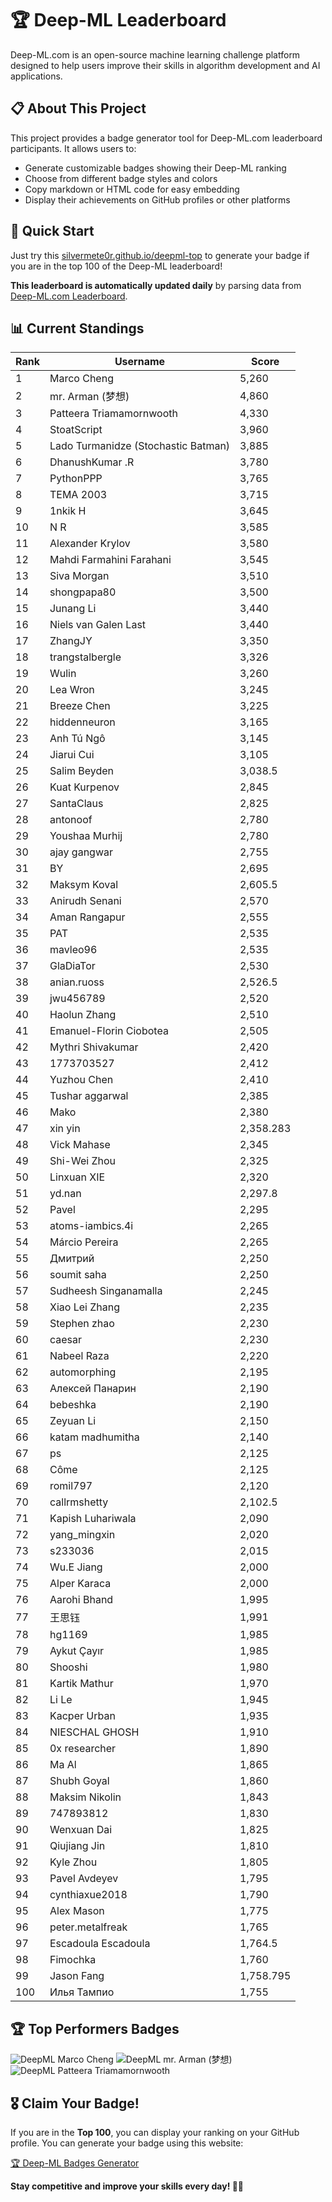 # 🏆 Deep-ML Leaderboard

Deep-ML.com is an open-source machine learning challenge platform designed to help users improve their skills in algorithm development and AI applications.  

## 📋 About This Project

This project provides a badge generator tool for Deep-ML.com leaderboard participants. It allows users to:
- Generate customizable badges showing their Deep-ML ranking
- Choose from different badge styles and colors
- Copy markdown or HTML code for easy embedding
- Display their achievements on GitHub profiles or other platforms

## 🚀 Quick Start

Just try this [silvermete0r.github.io/deepml-top](https://silvermete0r.github.io/deepml-top) to generate your badge if you are in the top 100 of the Deep-ML leaderboard!

**This leaderboard is automatically updated daily** by parsing data from [Deep-ML.com Leaderboard](https://www.deep-ml.com/leaderboard).  

## 📊 Current Standings  

<!-- LEADERBOARD_START -->
| Rank | Username | Score |
|------|---------|-------|
| 1 | Marco Cheng | 5,260 |
| 2 | mr. Arman (梦想) | 4,860 |
| 3 | Patteera Triamamornwooth | 4,330 |
| 4 | StoatScript | 3,960 |
| 5 | Lado Turmanidze (Stochastic Batman) | 3,885 |
| 6 | DhanushKumar .R | 3,780 |
| 7 | PythonPPP | 3,765 |
| 8 | ТЕМА 2003 | 3,715 |
| 9 | 1nkik H | 3,645 |
| 10 | N R | 3,585 |
| 11 | Alexander Krylov | 3,580 |
| 12 | Mahdi Farmahini Farahani | 3,545 |
| 13 | Siva Morgan | 3,510 |
| 14 | shongpapa80 | 3,500 |
| 15 | Junang Li | 3,440 |
| 16 | Niels van Galen Last | 3,440 |
| 17 | ZhangJY | 3,350 |
| 18 | trangstalbergle | 3,326 |
| 19 | Wulin | 3,260 |
| 20 | Lea Wron | 3,245 |
| 21 | Breeze Chen | 3,225 |
| 22 | hiddenneuron | 3,165 |
| 23 | Anh Tú Ngô | 3,145 |
| 24 | Jiarui Cui | 3,105 |
| 25 | Salim Beyden | 3,038.5 |
| 26 | Kuat Kurpenov | 2,845 |
| 27 | SantaClaus | 2,825 |
| 28 | antonoof | 2,780 |
| 29 | Youshaa Murhij | 2,780 |
| 30 | ajay gangwar | 2,755 |
| 31 | BY | 2,695 |
| 32 | Maksym Koval | 2,605.5 |
| 33 | Anirudh Senani | 2,570 |
| 34 | Aman Rangapur | 2,555 |
| 35 | PAT | 2,535 |
| 36 | mavleo96 | 2,535 |
| 37 | GlaDiaTor | 2,530 |
| 38 | anian.ruoss | 2,526.5 |
| 39 | jwu456789 | 2,520 |
| 40 | Haolun Zhang | 2,510 |
| 41 | Emanuel-Florin Ciobotea | 2,505 |
| 42 | Mythri Shivakumar | 2,420 |
| 43 | 1773703527 | 2,412 |
| 44 | Yuzhou Chen | 2,410 |
| 45 | Tushar aggarwal | 2,385 |
| 46 | Mako | 2,380 |
| 47 | xin yin | 2,358.283 |
| 48 | Vick Mahase | 2,345 |
| 49 | Shi-Wei Zhou | 2,325 |
| 50 | Linxuan XIE | 2,320 |
| 51 | yd.nan | 2,297.8 |
| 52 | Pavel | 2,295 |
| 53 | atoms-iambics.4i | 2,265 |
| 54 | Márcio Pereira | 2,265 |
| 55 | Дмитрий | 2,250 |
| 56 | soumit saha | 2,250 |
| 57 | Sudheesh Singanamalla | 2,245 |
| 58 | Xiao Lei Zhang | 2,235 |
| 59 | Stephen zhao | 2,230 |
| 60 | caesar | 2,230 |
| 61 | Nabeel Raza | 2,220 |
| 62 | automorphing | 2,195 |
| 63 | Алексей Панарин | 2,190 |
| 64 | bebeshka | 2,190 |
| 65 | Zeyuan Li | 2,150 |
| 66 | katam madhumitha | 2,140 |
| 67 | ps | 2,125 |
| 68 | Côme | 2,125 |
| 69 | romil797 | 2,120 |
| 70 | callrmshetty | 2,102.5 |
| 71 | Kapish Luhariwala | 2,090 |
| 72 | yang_mingxin | 2,020 |
| 73 | s233036 | 2,015 |
| 74 | Wu.E Jiang | 2,000 |
| 75 | Alper Karaca | 2,000 |
| 76 | Aarohi Bhand | 1,995 |
| 77 | 王思钰 | 1,991 |
| 78 | hg1169 | 1,985 |
| 79 | Aykut Çayır | 1,985 |
| 80 | Shooshi | 1,980 |
| 81 | Kartik Mathur | 1,970 |
| 82 | Li Le | 1,945 |
| 83 | Kacper Urban | 1,935 |
| 84 | NIESCHAL GHOSH | 1,910 |
| 85 | 0x researcher | 1,890 |
| 86 | Ma Al | 1,865 |
| 87 | Shubh Goyal | 1,860 |
| 88 | Maksim Nikolin | 1,843 |
| 89 | 747893812 | 1,830 |
| 90 | Wenxuan Dai | 1,825 |
| 91 | Qiujiang Jin | 1,810 |
| 92 | Kyle Zhou | 1,805 |
| 93 | Pavel Avdeyev | 1,795 |
| 94 | cynthiaxue2018 | 1,790 |
| 95 | Alex Mason | 1,775 |
| 96 | peter.metalfreak | 1,765 |
| 97 | Escadoula Escadoula | 1,764.5 |
| 98 | Fimochka | 1,760 |
| 99 | Jason Fang | 1,758.795 |
| 100 | Илья Тампио | 1,755 |
<!-- LEADERBOARD_END -->

## 🏆 Top Performers Badges

<!-- BADGES_START -->
![DeepML Marco Cheng](https://img.shields.io/badge/dynamic/json?url=https%3A%2F%2Fraw.githubusercontent.com%2Fsilvermete0r%2Fdeepml-top%2Fmain%2Fbadges.json&query=%24.4091c1a21900bd2c7d3f4e343acddda1.label&prefix=Rank%20&style=for-the-badge&label=%F0%9F%9A%80%20DeepML&color=blue&link=https%3A%2F%2Fwww.deep-ml.com%2Fleaderboard)
![DeepML mr. Arman (梦想)](https://img.shields.io/badge/dynamic/json?url=https%3A%2F%2Fraw.githubusercontent.com%2Fsilvermete0r%2Fdeepml-top%2Fmain%2Fbadges.json&query=%24.1247b1b5b9cd95e98d7ff7438207406f.label&prefix=Rank%20&style=for-the-badge&label=%F0%9F%9A%80%20DeepML&color=blue&link=https%3A%2F%2Fwww.deep-ml.com%2Fleaderboard)
![DeepML Patteera Triamamornwooth](https://img.shields.io/badge/dynamic/json?url=https%3A%2F%2Fraw.githubusercontent.com%2Fsilvermete0r%2Fdeepml-top%2Fmain%2Fbadges.json&query=%24.0eeb1bc570f4ebaca4c3c1d5794e9de9.label&prefix=Rank%20&style=for-the-badge&label=%F0%9F%9A%80%20DeepML&color=blue&link=https%3A%2F%2Fwww.deep-ml.com%2Fleaderboard)
<!-- BADGES_END -->

## 🎖 Claim Your Badge!  

If you are in the **Top 100**, you can display your ranking on your GitHub profile. You can generate your badge using this website:

[🏆 Deep-ML Badges Generator](https://silvermete0r.github.io/deepml-top/)

**Stay competitive and improve your skills every day! 🚀🔥**